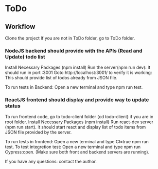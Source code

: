 # ToDo

## Workflow
Clone the project
If you are not in ToDo folder, go to ToDo folder.
### NodeJS backend should provide with the APIs (Read and Update) todo list
Install Necessary Packages (npm install)
Run the server(npm run dev): It should run in port :3001
Goto http://localhost:3001/ to verify it is working: This should provide list of todos already from JSON file.

To run tests in Backend: Open a new terminal and type npm run test.


### ReactJS frontend should display and provide way to update status
To run frontend code, go to todo-client folder (cd todo-client) if you are in root folder.
Install Necessary Packages (npm install)
Run react-dev server (npm run start). It should start react and display list of todo items from JSON file provided by the server. 

To run tests in frontend: Open a new terminal and type CI=true npm run test.
To test integretion test: Open a new terminal and type npm run Cypress:open. (Make sure both front and backend servers are running).

If you have any questions: contact the author.



